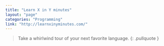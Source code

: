 ```yaml
---
title: "Learn X in Y minutes"
layout: "page"
categories: "Programming"
link: "http://learnxinyminutes.com/"
---
```


> Take a whirlwind tour of your next favorite language.
{: .pullquote }
